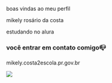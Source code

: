 boas vindas ao meu perfil

mikely rosário da costa

estudando no alura

### você entrar em contato comigo📪

mikely.costa2escola.pr.gov.br

  ![](https://media1.tenor.com/m/gi6AnknPCokAAAAC/funny-no.gif)
